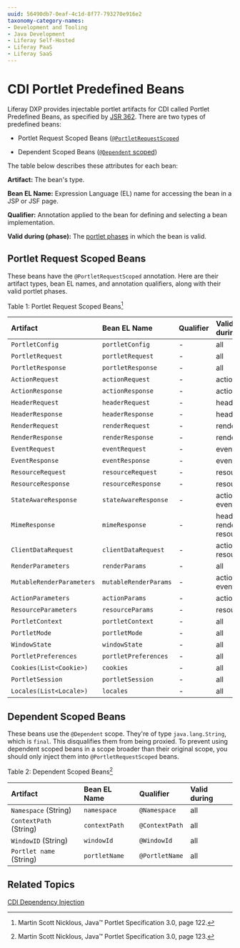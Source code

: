 ```yaml
---
uuid: 56490db7-0eaf-4c1d-8f77-793270e916e2
taxonomy-category-names:
- Development and Tooling
- Java Development
- Liferay Self-Hosted
- Liferay PaaS
- Liferay SaaS
---
```

# CDI Portlet Predefined Beans

Liferay DXP provides injectable portlet artifacts for CDI called Portlet Predefined Beans, as specified by [JSR 362](https://jcp.org/en/jsr/detail?id=362).  There are two types of predefined beans:

* Portlet Request Scoped Beans ([`@PortletRequestScoped`](https://learn.liferay.com/reference/latest/en/portlet-api/javax/portlet/annotations/PortletRequestScoped.html) 

* Dependent Scoped Beans ([`@Dependent` scoped](https://docs.oracle.com/javaee/7/api/javax/enterprise/context/Dependent.html))

The table below describes these attributes for each bean: 

**Artifact:** The bean's type. 

**Bean EL Name:** Expression Language (EL) name for accessing the bean in a JSP or JSF page. 

**Qualifier:** Annotation applied to the bean for defining and selecting a bean implementation. 

**Valid during (phase):** The  [portlet phases](../../reference/portlets.md) in which the bean is valid. 

## Portlet Request Scoped Beans

These beans have the `@PortletRequestScoped` annotation. Here are their artifact types, bean EL names, and annotation qualifiers, along with their valid portlet phases. 

Table 1: Portlet Request Scoped Beans[^1]

| Artifact | Bean EL Name | Qualifier | Valid during | 
| :--- | :--- | :--- | :--- |
| `PortletConfig` | `portletConfig` | - | all | 
| `PortletRequest` | `portletRequest` | - | all | 
| `PortletResponse` | `portletResponse` | - | all | 
| `ActionRequest` | `actionRequest` | - | action |
| `ActionResponse` | `actionResponse` | - | action | 
| `HeaderRequest` | `headerRequest` | - | header | 
| `HeaderResponse` | `headerResponse` | - | header | 
| `RenderRequest` | `renderRequest` | - | render | 
| `RenderResponse` | `renderResponse` | - | render | 
| `EventRequest` | `eventRequest` | - | event | 
| `EventResponse` | `eventResponse` | - | event | 
| `ResourceRequest` | `resourceRequest` | - | resource | 
| `ResourceResponse` | `resourceResponse` | - | resource | 
| `StateAwareResponse` | `stateAwareResponse` | - | action, event |
| `MimeResponse` | `mimeResponse` | - | header, render, resource | 
| `ClientDataRequest` | `clientDataRequest` | - | action, resource | 
| `RenderParameters` | `renderParams` | - | all |
| `MutableRenderParameters` | `mutableRenderParams` | - | action, event | 
| `ActionParameters` | `actionParams` | - | action | 
| `ResourceParameters` | `resourceParams` | - | resource | 
| `PortletContext` | `portletContext` | - | all |
| `PortletMode` | `portletMode` | - | all |
| `WindowState` | `windowState` | - | all |
| `PortletPreferences` | `portletPreferences` | - | all |
| `Cookies(List<Cookie>)` | `cookies` | - | all |
| `PortletSession` | `portletSession` | - | all | 
| `Locales(List<Locale>)` | `locales` | - | all |

## Dependent Scoped Beans 

These beans use the `@Dependent` scope. They're of type `java.lang.String`, which is `final`. This disqualifies them from being proxied. To prevent using dependent scoped beans in a scope broader than their original scope, you should only inject them into `@PortletRequestScoped` beans. 

Table 2: Dependent Scoped Beans[^2]

| Artifact | Bean EL Name | Qualifier | Valid during |
| :--- | :--- | :--- | :--- |
| `Namespace` (String) | `namespace` | `@Namespace` | all |
| `ContextPath` (String) | `contextPath` | `@ContextPath` | all |
| `WindowID` (String) | `windowId` | `@WindowId` | all |
| `Portlet name` (String) | `portletName` | `@PortletName` | all |

[^1]: Martin Scott Nicklous, Java&trade; Portlet Specification 3.0, page 122. 
 
[^2]: Martin Scott Nicklous, Java&trade; Portlet Specification 3.0, page 123. 

## Related Topics

[CDI Dependency Injection](../../../core-frameworks/dependency-injection.md)
